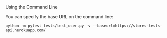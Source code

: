 Using the Command Line

You can specify the base URL on the command line:

```python -m pytest tests/test_user.py -v --baseurl=https://stores-tests-api.herokuapp.com/```